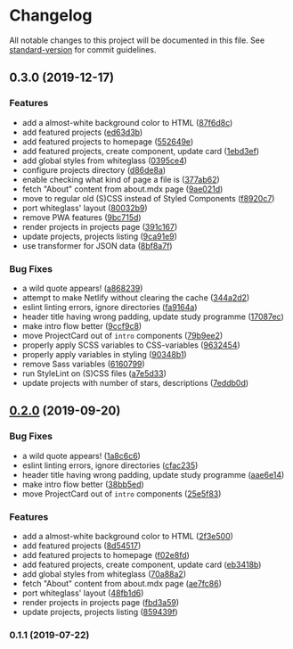 # Changelog

All notable changes to this project will be documented in this file. See [standard-version](https://github.com/conventional-changelog/standard-version) for commit guidelines.

## 0.3.0 (2019-12-17)

### Features

- add a almost-white background color to HTML ([87f6d8c](https://github.com/sondr3/web/commit/87f6d8cc75fc4a8a4a4d33f766e2b1f440bc94c3))
- add featured projects ([ed63d3b](https://github.com/sondr3/web/commit/ed63d3b368e5b8c6efb3e3cbfe250146b438b4ba))
- add featured projects to homepage ([552649e](https://github.com/sondr3/web/commit/552649e91a278515d7a95a36506355f47fe6b6d2))
- add featured projects, create component, update card ([1ebd3ef](https://github.com/sondr3/web/commit/1ebd3ef451e84c46f4739c85c76bd63d4a87665c))
- add global styles from whiteglass ([0395ce4](https://github.com/sondr3/web/commit/0395ce48f70ed35cea4b5bf74b967c49c47bd51a))
- configure projects directory ([d86de8a](https://github.com/sondr3/web/commit/d86de8a14b48c22210f33dc76467901a3d945cbc))
- enable checking what kind of page a file is ([377ab62](https://github.com/sondr3/web/commit/377ab626e08c0368a50640d6ec24f83f88d05b21))
- fetch "About" content from about.mdx page ([9ae021d](https://github.com/sondr3/web/commit/9ae021d133c5d50c7d3420b1628d926ad15ab520))
- move to regular old (S)CSS instead of Styled Components ([f8920c7](https://github.com/sondr3/web/commit/f8920c7bb06fd4282941baacc52cc1818bed063c))
- port whiteglass' layout ([80032b9](https://github.com/sondr3/web/commit/80032b9477b3e499f8a2a276cd5c4524ae528a61))
- remove PWA features ([9bc715d](https://github.com/sondr3/web/commit/9bc715dbfbe7bb52211f3074fa15348dea6181d0))
- render projects in projects page ([391c167](https://github.com/sondr3/web/commit/391c1672ed9a24f966d3c1a93a60674342d690cc))
- update projects, projects listing ([9ca91e9](https://github.com/sondr3/web/commit/9ca91e95444b16217103d4622a8461014910a44d))
- use transformer for JSON data ([8bf8a7f](https://github.com/sondr3/web/commit/8bf8a7f9624c479b1fbc7f0205d7da691496b6ba))

### Bug Fixes

- a wild quote appears! ([a868239](https://github.com/sondr3/web/commit/a86823948e13dfa244a946fe5f09dabd592adbf1))
- attempt to make Netlify without clearing the cache ([344a2d2](https://github.com/sondr3/web/commit/344a2d2d43c47d8b2c7c8ccf8fba1af6a9221c60))
- eslint linting errors, ignore directories ([fa9164a](https://github.com/sondr3/web/commit/fa9164ac7872dfd27513cd2c1b5f336f717154d7))
- header title having wrong padding, update study programme ([17087ec](https://github.com/sondr3/web/commit/17087ec8ac4f3c77ebe94ce673fdf00db7899b12))
- make intro flow better ([9ccf9c8](https://github.com/sondr3/web/commit/9ccf9c8ca412ba63fa9aec475d0d7a643875ad4f))
- move ProjectCard out of `intro` components ([79b9ee2](https://github.com/sondr3/web/commit/79b9ee2f317d5cf1c36737f23c539cd705b2a9e0))
- properly apply SCSS variables to CSS-variables ([9632454](https://github.com/sondr3/web/commit/9632454c3eddafd886819e3511210dc91790a157))
- properly apply variables in styling ([90348b1](https://github.com/sondr3/web/commit/90348b1172a67ea4fa91449c08be1719c07778ef))
- remove Sass variables ([6160799](https://github.com/sondr3/web/commit/6160799458b4e260b239a782266fa17e9c679b11))
- run StyleLint on (S)CSS files ([a7e5d33](https://github.com/sondr3/web/commit/a7e5d33b71b6cc19506219ae6fe392bdb4d08e68))
- update projects with number of stars, descriptions ([7eddb0d](https://github.com/sondr3/web/commit/7eddb0d1bb003b75be7d0156bb9ea348fb45dc8b))

## [0.2.0](https://github.com/sondr3/web/compare/v0.1.1...v0.2.0) (2019-09-20)

### Bug Fixes

- a wild quote appears! ([1a8c6c6](https://github.com/sondr3/web/commit/1a8c6c6))
- eslint linting errors, ignore directories ([cfac235](https://github.com/sondr3/web/commit/cfac235))
- header title having wrong padding, update study programme ([aae6e14](https://github.com/sondr3/web/commit/aae6e14))
- make intro flow better ([38bb5ed](https://github.com/sondr3/web/commit/38bb5ed))
- move ProjectCard out of `intro` components ([25e5f83](https://github.com/sondr3/web/commit/25e5f83))

### Features

- add a almost-white background color to HTML ([2f3e500](https://github.com/sondr3/web/commit/2f3e500))
- add featured projects ([8d54517](https://github.com/sondr3/web/commit/8d54517))
- add featured projects to homepage ([f02e8fd](https://github.com/sondr3/web/commit/f02e8fd))
- add featured projects, create component, update card ([eb3418b](https://github.com/sondr3/web/commit/eb3418b))
- add global styles from whiteglass ([70a88a2](https://github.com/sondr3/web/commit/70a88a2))
- fetch "About" content from about.mdx page ([ae7fc86](https://github.com/sondr3/web/commit/ae7fc86))
- port whiteglass' layout ([48fb1d6](https://github.com/sondr3/web/commit/48fb1d6))
- render projects in projects page ([fbd3a59](https://github.com/sondr3/web/commit/fbd3a59))
- update projects, projects listing ([859439f](https://github.com/sondr3/web/commit/859439f))

### 0.1.1 (2019-07-22)
